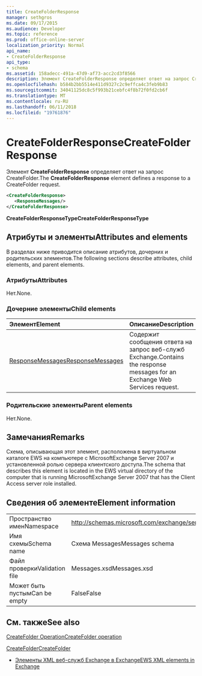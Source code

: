 ```yaml
---
title: CreateFolderResponse
manager: sethgros
ms.date: 09/17/2015
ms.audience: Developer
ms.topic: reference
ms.prod: office-online-server
localization_priority: Normal
api_name:
- CreateFolderResponse
api_type:
- schema
ms.assetid: 158adecc-491a-47d9-af73-acc2cd3f8566
description: Элемент CreateFolderResponse определяет ответ на запрос CreateFolder.
ms.openlocfilehash: b584b2bb5514e411d9327c2c9effca4c3feb9b83
ms.sourcegitcommit: 34041125dc8c5f993b21cebfc4f8b72f0fd2cb6f
ms.translationtype: MT
ms.contentlocale: ru-RU
ms.lasthandoff: 06/11/2018
ms.locfileid: "19761876"
---
```

# <a name="createfolderresponse"></a><span data-ttu-id="36695-103">CreateFolderResponse</span><span class="sxs-lookup"><span data-stu-id="36695-103">CreateFolderResponse</span></span>

<span data-ttu-id="36695-104">Элемент **CreateFolderResponse** определяет ответ на запрос CreateFolder.</span><span class="sxs-lookup"><span data-stu-id="36695-104">The **CreateFolderResponse** element defines a response to a CreateFolder request.</span></span> 
  
```xml
<CreateFolderResponse>
   <ResponseMessages/>
</CreateFolderResponse>
```

 <span data-ttu-id="36695-105">**CreateFolderResponseType**</span><span class="sxs-lookup"><span data-stu-id="36695-105">**CreateFolderResponseType**</span></span>
## <a name="attributes-and-elements"></a><span data-ttu-id="36695-106">Атрибуты и элементы</span><span class="sxs-lookup"><span data-stu-id="36695-106">Attributes and elements</span></span>

<span data-ttu-id="36695-107">В разделах ниже приводится описание атрибутов, дочерних и родительских элементов.</span><span class="sxs-lookup"><span data-stu-id="36695-107">The following sections describe attributes, child elements, and parent elements.</span></span>
  
### <a name="attributes"></a><span data-ttu-id="36695-108">Атрибуты</span><span class="sxs-lookup"><span data-stu-id="36695-108">Attributes</span></span>

<span data-ttu-id="36695-109">Нет.</span><span class="sxs-lookup"><span data-stu-id="36695-109">None.</span></span>
  
### <a name="child-elements"></a><span data-ttu-id="36695-110">Дочерние элементы</span><span class="sxs-lookup"><span data-stu-id="36695-110">Child elements</span></span>

|<span data-ttu-id="36695-111">**Элемент**</span><span class="sxs-lookup"><span data-stu-id="36695-111">**Element**</span></span>|<span data-ttu-id="36695-112">**Описание**</span><span class="sxs-lookup"><span data-stu-id="36695-112">**Description**</span></span>|
|:-----|:-----|
|[<span data-ttu-id="36695-113">ResponseMessages</span><span class="sxs-lookup"><span data-stu-id="36695-113">ResponseMessages</span></span>](responsemessages.md) <br/> |<span data-ttu-id="36695-114">Содержит сообщения ответа на запрос веб-служб Exchange.</span><span class="sxs-lookup"><span data-stu-id="36695-114">Contains the response messages for an Exchange Web Services request.</span></span>  <br/> |
   
### <a name="parent-elements"></a><span data-ttu-id="36695-115">Родительские элементы</span><span class="sxs-lookup"><span data-stu-id="36695-115">Parent elements</span></span>

<span data-ttu-id="36695-116">Нет.</span><span class="sxs-lookup"><span data-stu-id="36695-116">None.</span></span>
  
## <a name="remarks"></a><span data-ttu-id="36695-117">Замечания</span><span class="sxs-lookup"><span data-stu-id="36695-117">Remarks</span></span>

<span data-ttu-id="36695-118">Схема, описывающая этот элемент, расположена в виртуальном каталоге EWS на компьютере с MicrosoftExchange Server 2007 и установленной ролью сервера клиентского доступа.</span><span class="sxs-lookup"><span data-stu-id="36695-118">The schema that describes this element is located in the EWS virtual directory of the computer that is running MicrosoftExchange Server 2007 that has the Client Access server role installed.</span></span>
  
## <a name="element-information"></a><span data-ttu-id="36695-119">Сведения об элементе</span><span class="sxs-lookup"><span data-stu-id="36695-119">Element information</span></span>

|||
|:-----|:-----|
|<span data-ttu-id="36695-120">Пространство имен</span><span class="sxs-lookup"><span data-stu-id="36695-120">Namespace</span></span>  <br/> |http://schemas.microsoft.com/exchange/services/2006/messages  <br/> |
|<span data-ttu-id="36695-121">Имя схемы</span><span class="sxs-lookup"><span data-stu-id="36695-121">Schema name</span></span>  <br/> |<span data-ttu-id="36695-122">Схема Messages</span><span class="sxs-lookup"><span data-stu-id="36695-122">Messages schema</span></span>  <br/> |
|<span data-ttu-id="36695-123">Файл проверки</span><span class="sxs-lookup"><span data-stu-id="36695-123">Validation file</span></span>  <br/> |<span data-ttu-id="36695-124">Messages.xsd</span><span class="sxs-lookup"><span data-stu-id="36695-124">Messages.xsd</span></span>  <br/> |
|<span data-ttu-id="36695-125">Может быть пустым</span><span class="sxs-lookup"><span data-stu-id="36695-125">Can be empty</span></span>  <br/> |<span data-ttu-id="36695-126">False</span><span class="sxs-lookup"><span data-stu-id="36695-126">False</span></span>  <br/> |
   
## <a name="see-also"></a><span data-ttu-id="36695-127">См. также</span><span class="sxs-lookup"><span data-stu-id="36695-127">See also</span></span>



[<span data-ttu-id="36695-128">CreateFolder Operation</span><span class="sxs-lookup"><span data-stu-id="36695-128">CreateFolder operation</span></span>](createfolder-operation.md)
  
[<span data-ttu-id="36695-129">CreateFolder</span><span class="sxs-lookup"><span data-stu-id="36695-129">CreateFolder</span></span>](createfolder.md)


- [<span data-ttu-id="36695-130">Элементы XML веб-служб Exchange в Exchange</span><span class="sxs-lookup"><span data-stu-id="36695-130">EWS XML elements in Exchange</span></span>](ews-xml-elements-in-exchange.md)

